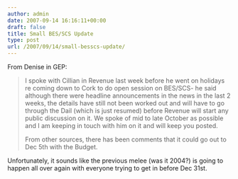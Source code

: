 ```yaml
---
author: admin
date: 2007-09-14 16:16:11+00:00
draft: false
title: Small BES/SCS Update
type: post
url: /2007/09/14/small-besscs-update/
---
```


From Denise in GEP:



<blockquote>
I spoke with Cillian in Revenue last week before he went on holidays re coming down to Cork to do open session on BES/SCS- he said although there were headline announcements in the news in the last 2 weeks, the details have still not been worked out and will have to go through the Dail (which is just resumed) before Revenue will start any public discussion on it.  We spoke of mid to late October as possible and I am keeping in touch with him on it and will keep you posted.

From other sources, there has been comments that it could go out to Dec 5th with the Budget.
</blockquote>



Unfortunately, it sounds like the previous melee (was it 2004?) is going to happen all over again with everyone trying to get in before Dec 31st.
